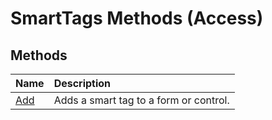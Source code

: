
# SmartTags Methods (Access)

## Methods



|**Name**|**Description**|
|:-----|:-----|
|[Add](880e9543-a8f9-ed5f-4cc5-692979774972.md)|Adds a smart tag to a form or control.|
